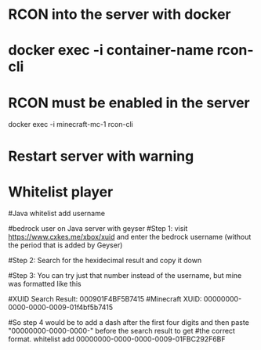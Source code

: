 # RCON into the server with docker
# docker exec -i container-name rcon-cli
# RCON must be enabled in the server
docker exec -i minecraft-mc-1 rcon-cli

# Restart server with warning


# Whitelist player
#Java
whitelist add username

#bedrock user on Java server with geyser
#Step 1: visit https://www.cxkes.me/xbox/xuid and enter the bedrock username (without the period that is added by Geyser)

#Step 2: Search for the hexidecimal result and copy it down

#Step 3: You can try just that number instead of the username, but mine was formatted like this

#XUID Search Result: 000901F4BF5B7415
#Minecraft XUID: 00000000-0000-0000-0009-01f4bf5b7415

#So step 4 would be to add a dash after the first four digits and then paste "00000000-0000-0000-" before the search result to get #the correct format.
whitelist add 00000000-0000-0000-0009-01FBC292F6BF

